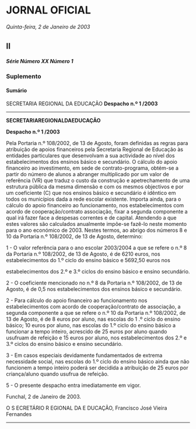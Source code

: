 # JORNAL OFICIAL

###### Quinta-feira, 2 de Janeiro de 2003

## **II**

##### **Série** Número XX Número 1

### **Suplemento**

#### **Sumário**

SECRETARIA REGIONAL DA EDUCAÇÃO
**Despacho n.º 1 /2003**




---

**SECRETARIAREGIONALDAEDUCAÇÃO**


**Despacho n.º 1 /2003**


Pela Portaria n.º 108/2002, de 13 de Agosto, foram
definidas as regras para atribuição de apoios financeiros pela
Secretaria Regional de Educação às entidades particulares
que desenvolvam a sua actividade ao nível dos estabelecimentos dos ensinos básico e secundário.
O cálculo do apoio financeiro ao investimento, em
sede de contrato-programa, obtém-se a partir do número de
alunos a abranger multiplicado por um valor de referência
(VR) que traduz o custo da construção e apetrechamento de
uma estrutura pública da mesma dimensão e com os mesmos
objectivos e por um coeficiente (C) que nos ensinos básico e
secundário é idêntico em todos os municípios dada a rede
escolar existente.
Importa ainda, para o cálculo do apoio financeiro ao
funcionamento, nos estabelecimentos com acordo de
cooperação/contrato associação, fixar a segunda componente
a qual irá fazer face a despesas correntes e de capital.
Atendendo a que estes valores são calculados anualmente
impõe-se fazê-lo neste momento para o ano económico de
2003.
Nestes termos, ao abrigo dos números 8 e 10 da Portaria
n.º 108/2002, de 13 de Agosto, determino:


1 - O valor referência para o ano escolar 2003/2004 a
que se refere o n.º 8 da Portaria n.º 108/2002, de 13
de Agosto, é de 6210 euros, nos estabelecimentos do
1.º ciclo do ensino básico e 5692,50 euros nos



estabelecimentos dos 2.º e 3.º ciclos do ensino básico
e ensino secundário.


2 - O coeficiente mencionado no n.º 8 da Portaria n.º
108/2002, de 13 de Agosto, é de 0,5 nos
estabelecimentos dos ensinos básico e secundário.


2 - Para cálculo do apoio financeiro ao funcionamento
nos estabelecimentos com acordo de cooperação/contrato de associação, a segunda componente a
que se refere o n.º 10 da Portaria n.º 108/2002, de 13
de Agosto, é de 8 euros por aluno, nas escolas do 1 .º
ciclo do ensino básico; 10 euros por aluno, nas
escolas do 1.º ciclo do ensino básico a  funcionar
a  tempo inteiro, acrescido de 25 euros por aluno
quando usufruam de refeição e 15 euros por aluno,
nos estabelecimentos dos 2.º e 3.º ciclos do ensino
básico e ensino secundário.


3 - Em casos especiais devidamente fundamentados de
extrema necessidade social, nas escolas do 1.º ciclo
do ensino básico ainda que não funcionem a tempo
inteiro poderá ser decidida a atribuição de 25 euros
por criança/aluno quando usufrua de refeição.


5 - O presente despacho entra imediatamente em vigor.


Funchal, 2 de Janeiro de 2003.


O S ECRETÁRIO R EGIONAL DA E DUCAÇÃO, Francisco José
Vieira Fernandes




---

